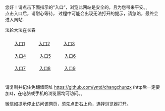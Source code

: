 您好！请点击下面指示的“入口”，浏览此网站是安全的，且为您带来平安。。 <br/>
点击入口后，请耐心等待， 过程中可能会出现无法打开的提示，请忽略，最终会进入网站. </br>

法轮大法在长春<br/>
<div style="padding:10px"><a style="margin:20px" target="_blank" href="https://d38vu7759lts0b.cloudfront.net/2Qpsp?lrsrbmq" id="ccLink1" rel="nofollow">入口1</a> <a target="_blank" style="margin:20px" href="https://d24mx6e1hlem3b.cloudfront.net/2Qpsp?ddsgrecz" id="ccLink2" rel="nofollow">入口2</a> <a style="margin:20px" target="_blank" href="https://d2suo7eysxp7ck.cloudfront.net/2Qpsp?zerdxthu" id="ccLink3" rel="nofollow">入口3</a></div>

<div style="padding:10px" ><a style="margin:20px" target="_blank" href="https://d38vu7759lts0b.cloudfront.net/2Qpsp?lrsrbmq" id="ccLink4" rel="nofollow">入口4</a> <a style="margin:20px" href="https://d24mx6e1hlem3b.cloudfront.net/2Qpsp?ddsgrecz" target="_blank" id="ccLink5" rel="nofollow">入口5</a> <a style="margin:20px" href="https://d2suo7eysxp7ck.cloudfront.net/2Qpsp?zerdxthu" target="_blank" id="ccLink6" rel="nofollow">入口6</a></div>

<div style="padding:10px"><a style="margin:20px" target="_blank" href="https://d38vu7759lts0b.cloudfront.net/2Qpsp?lrsrbmq" id="ccLink7" rel="nofollow">入口7</a> <a style="margin:20px" href="https://d24mx6e1hlem3b.cloudfront.net/2Qpsp?ddsgrecz" target="_blank" id="ccLink8" rel="nofollow">入口8</a> <a style="margin:20px" target="_blank" href="https://d2suo7eysxp7ck.cloudfront.net/2Qpsp?zerdxthu" id="ccLink9" rel="nofollow">入口9</a></div>

<br/>



请复制并记住免翻墙网址 https://github.com/yntd/changchunzx (http后一定要加s)，在电脑或手机的浏览器均可访问。。<br/>

微信如提示停止访问该网页，须先点击右上角，选择浏览器打开。
